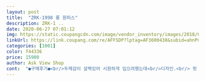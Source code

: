 ```yaml
---
layout: post 
title:  "ZRK-1998 롱 원피스" 
description: ZRK-1 ..
date: 2020-06-27 07:01:12 
img: https://static.coupangcdn.com/image/vendor_inventory/images/2018/05/31/15/5/3c8b92c2-2380-49ed-a664-ac19999dda8c.jpg 
linkUrl: https://link.coupang.com/re/AFFSDP?lptag=AF3600438&subid=ahnPublicAsk&pageKey=96576002&itemId=297262622&vendorItemId=3731281324&traceid=V0-113-f6baa0f114c78694 
categories: [1001] 
color: f44336 
price: 15900 
author: Ask View Shop 
cont:  "●구매후기●<br/>두께감이 살짝있어 시원하게 입으려했는데<br/>디자인.<br/> 핏  딱! 찾던 스타일입니당<br/>몸에 달라 붙지않고<br/>사진과 달라 별 하나 뺌.<br/><br/>사진과 색깔이 달라요<br/>살짝 아쉬워요<br/>조금 비침은 있지만<br/>치마가  좀더 밝은색인 줄... <br/>바탕이 갈색이 이라  ... <br/><br/>풍성하니 시원하고 좋아요<br/>" 
---
```

